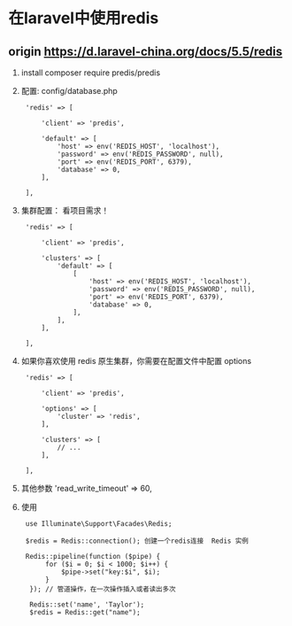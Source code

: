 # 在laravel中使用redis

## origin https://d.laravel-china.org/docs/5.5/redis

1. install composer require predis/predis

2. 配置: config/database.php

        'redis' => [

            'client' => 'predis',

            'default' => [
                'host' => env('REDIS_HOST', 'localhost'),
                'password' => env('REDIS_PASSWORD', null),
                'port' => env('REDIS_PORT', 6379),
                'database' => 0,
            ],

        ],

3. 集群配置： 看项目需求！

        'redis' => [

            'client' => 'predis',

            'clusters' => [
                'default' => [
                    [
                        'host' => env('REDIS_HOST', 'localhost'),
                        'password' => env('REDIS_PASSWORD', null),
                        'port' => env('REDIS_PORT', 6379),
                        'database' => 0,
                    ],
                ],
            ],

        ],

4. 如果你喜欢使用 redis 原生集群，你需要在配置文件中配置 options

        'redis' => [

            'client' => 'predis',

            'options' => [
                'cluster' => 'redis',
            ],

            'clusters' => [
                // ...
            ],

        ],

5. 其他参数 'read_write_timeout' => 60,

6. 使用

        use Illuminate\Support\Facades\Redis;

        $redis = Redis::connection(); 创建一个redis连接  Redis 实例

        Redis::pipeline(function ($pipe) { 
             for ($i = 0; $i < 1000; $i++) {
                 $pipe->set("key:$i", $i);
             }
         }); // 管道操作，在一次操作插入或者读出多次

         Redis::set('name', 'Taylor'); 
         $redis = Redis::get("name");